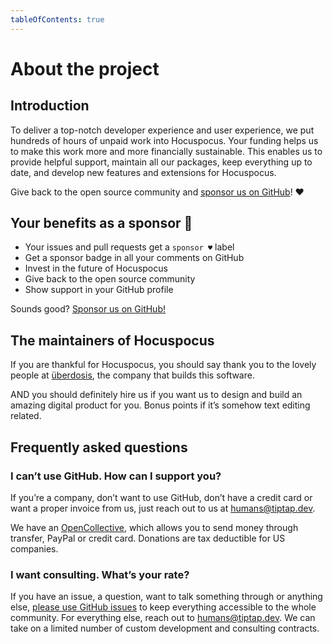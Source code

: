 ```yaml
---
tableOfContents: true
---
```


# About the project

## Introduction

To deliver a top-notch developer experience and user experience, we put hundreds of hours of unpaid work into Hocuspocus. Your funding helps us to make this work more and more financially sustainable. This enables us to provide helpful support, maintain all our packages, keep everything up to date, and develop new features and extensions for Hocuspocus.

Give back to the open source community and [sponsor us on GitHub](https://github.com/sponsors/ueberdosis)! ♥

## Your benefits as a sponsor 💖

- Your issues and pull requests get a `sponsor ♥` label
- Get a sponsor badge in all your comments on GitHub
- Invest in the future of Hocuspocus
- Give back to the open source community
- Show support in your GitHub profile

Sounds good? [Sponsor us on GitHub!](https://github.com/sponsors/ueberdosis)

## The maintainers of Hocuspocus

If you are thankful for Hocuspocus, you should say thank you to the lovely people at [überdosis](https://ueberdosis.io), the company that builds this software.

AND you should definitely hire us if you want us to design and build an amazing digital product for you. Bonus points if it’s somehow text editing related.

## Frequently asked questions

### I can’t use GitHub. How can I support you?

If you’re a company, don’t want to use GitHub, don’t have a credit card or want a proper invoice from us, just reach out to us at [humans@tiptap.dev](mailto:humans@tiptap.dev).

We have an [OpenCollective](https://opencollective.com/tiptap), which allows you to send money through transfer, PayPal or credit card. Donations are tax deductible for US companies.

### I want consulting. What’s your rate?

If you have an issue, a question, want to talk something through or anything else, [please use GitHub issues](https://github.com/ueberdosis/hocuspocus/issues) to keep everything accessible to the whole community. For everything else, reach out to [humans@tiptap.dev](mailto:humans@tiptap.dev). We can take on a limited number of custom development and consulting contracts.
